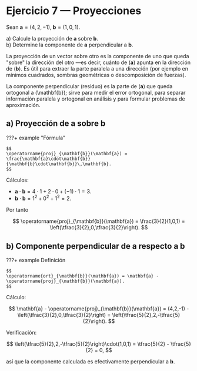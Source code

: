 # Ejercicio 7 — Proyecciones

Sean $\mathbf{a}=(4,2,-1),\;\mathbf{b}=(1,0,1).$

a) Calcule la proyección de $\mathbf{a}$ sobre $\mathbf{b}$.  
b) Determine la componente de $\mathbf{a}$ perpendicular a $\mathbf{b}$.


La proyección de un vector sobre otro es la componente de uno que queda "sobre" la dirección del otro —es decir, cuánto de ($\mathbf{a}$) apunta en la dirección de ($\mathbf{b}$). Es útil para extraer la parte paralela a una dirección (por ejemplo en mínimos cuadrados, sombras geométricas o descomposición de fuerzas).

La componente perpendicular (residuo) es la parte de ($\mathbf{a}$) que queda ortogonal a \(\mathbf{b}\); sirve para medir el error ortogonal, para separar información paralela y ortogonal en análisis y para formular problemas de aproximación.

## a) Proyección de $\mathbf{a}$ sobre $\mathbf{b}$

???+ example "Fórmula"

    $$
    \operatorname{proj}_{\mathbf{b}}(\mathbf{a}) = \frac{\mathbf{a}\cdot\mathbf{b}}{\mathbf{b}\cdot\mathbf{b}}\,\mathbf{b}.
    $$

Cálculos:

- $\mathbf{a}\cdot\mathbf{b} = 4\cdot1 + 2\cdot0 + (-1)\cdot1 = 3.$
- $\mathbf{b}\cdot\mathbf{b} = 1^2 + 0^2 + 1^2 = 2.$

Por tanto

$$
\operatorname{proj}_{\mathbf{b}}(\mathbf{a}) = \frac{3}{2}(1,0,1) = \left(\tfrac{3}{2},0,\tfrac{3}{2}\right).
$$

## b) Componente perpendicular de $\mathbf{a}$ respecto a $\mathbf{b}$

???+ example Definición

    $$
    \operatorname{ort}_{\mathbf{b}}(\mathbf{a}) = \mathbf{a} - \operatorname{proj}_{\mathbf{b}}(\mathbf{a}).
    $$

Cálculo:

$$
\mathbf{a} - \operatorname{proj}_{\mathbf{b}}(\mathbf{a}) = (4,2,-1) - \left(\tfrac{3}{2},0,\tfrac{3}{2}\right) = \left(\tfrac{5}{2},2,-\tfrac{5}{2}\right).
$$

Verificación:

$$
\left(\tfrac{5}{2},2,-\tfrac{5}{2}\right)\cdot(1,0,1) = \tfrac{5}{2} - \tfrac{5}{2} = 0,
$$

así que la componente calculada es efectivamente perpendicular a $\mathbf{b}$.
